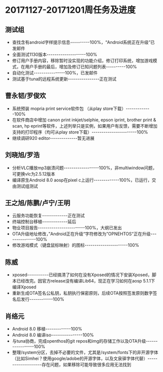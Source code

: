 # 20171127-20171201周任务及进度

## 测试组
- 查找含有android字样提示信息----------100%，“Android系统正在升级”已发邮件
- 全面测试1130版本--------------------100%
- 修订用户手册内容，移除暂时没实现的功能介绍，修订打印系统，增加游戏模式，在用户手册的最后，增加及修订已知问题列表----------100%
- 自动化测试----------------100%，已发邮件
- 测试基于tuna的远程系统更新----------------正在测试

## 曹永韧/罗俊欢
- 系统预装 mopria print service软件包 （从play store下载）-------------100%
- 在软件商店中增加 canon print inkjet/selphie, epson iprint, brother print & scan, hp eprint等软件，上述列举只是实例，如果用户有反馈，需要不断增加支持的打印程序（均可从play store下载）-----------------------100%
- 继续调研920 editor--------------暂无进展

## 刘晓旭/罗浩
- 分析VLC播放mp3崩溃问题------------------100%，非multiwindow问题，可更换vlc为2.5.12版本
- 编译原生Android 8.0 aosp在pixel c上运行-------------100%，已运行，交由测试组测试

## 王之旭/陈鹏/卢宁/王明
- 云服务功能恢复-------------正在测试
- 终端控制台移植-------------延后
- 物业项目报告------------------------100%，大纲已发出
- OTA升级地址修改，”Android正在升级“字符修改为”OPNEHTOS“正在升级---------------100%
- 修改游戏模式（键盘鼠标映射）的图标----------------------100%

## 陈威
- xposed-----------已经搞清了如何在没有Xposed的情况下安装Xposed，脚本已经改完。因官方release没有编译Lib64，现正在学习如何在aosp 5.1.1下编译Xposed
- 重新生成OTA签名公私钥，私钥执行保密原则，后续OTA按照签发原则数字签名后发行------------100%

## 肖络元
- Android 8.0 移植-------------100%
- Android 8.0 编译iso----------------100%
- 与tuna协商，完成openthos的git repos和img的存储工作以及OTA升级-----------------100%
- 整理/system分区，去掉不必要的文件，尤其是/system/fonts下的非开源字体（比如Simhei？使用google/adobe的开源字体，以及文泉驿字体代替）--------------------存在问题，如果移除可能导致很多应用无法找到
